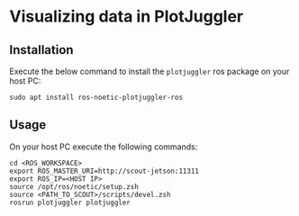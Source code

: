# Visualizing data in PlotJuggler

## Installation

Execute the below command to install the `plotjuggler` ros package on your host PC:

```shell
sudo apt install ros-noetic-plotjuggler-ros
```

## Usage

On your host PC execute the following commands:

```shell
cd <ROS_WORKSPACE>
export ROS_MASTER_URI=http://scout-jetson:11311
export ROS_IP=<HOST IP>
source /opt/ros/noetic/setup.zsh
source <PATH_TO_SCOUT>/scripts/devel.zsh
rosrun plotjuggler plotjuggler
```